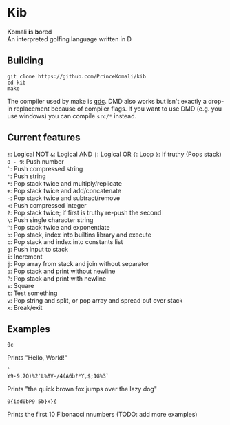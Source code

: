 # Kib
**K**omali **i**s **b**ored  
An interpreted golfing language written in D

## Building
```
git clone https://github.com/PrinceKomali/kib
cd kib
make
```
The compiler used by make is [gdc](https://gdcproject.org/). DMD also works but isn't exactly a drop-in replacement because of compiler flags. If you want to use DMD (e.g. you use windows) you can compile `src/*` instead.
## Current features
`!`: Logical NOT
`&`: Logical AND
`|`: Logical OR
`{`: Loop
`}`: If truthy (Pops stack)
`0 - 9`: Push number  
`` ` ``: Push compressed string  
`'`: Push string  
`*`: Pop stack twice and multiply/replicate  
`+`: Pop stack twice and add/concatenate  
`-`: Pop stack twice and subtract/remove  
`<`: Push compressed integer  
`?`: Pop stack twice; if first is truthy re-push the second  
`\`: Push single character string  
`^`: Pop stack twice and exponentiate  
`b`: Pop stack, index into builtins library and execute  
`c`: Pop stack and index into constants list  
`g`: Push input to stack  
`i`: Increment  
`j`: Pop array from stack and join without separator  
`p`: Pop stack and print without newline  
`P`: Pop stack and print with newline  
`s`: Square  
`t`: Test something  
`v`: Pop string and split, or pop array and spread out over stack    
`x`: Break/exit
## Examples
```
0c
```
Prints "Hello, World!"
```
`
Y9-&.7Q)%2'L%8V-/4(A6b?*Y,$;1G%3`
```
Prints "the quick brown fox jumps over the lazy dog"  
```
0{idd0bP9 5b}x}{
```
Prints the first 10 Fibonacci nnumbers
(TODO: add more examples) 